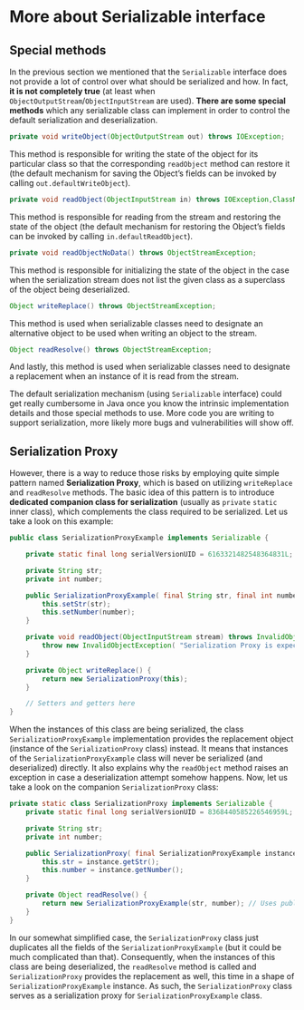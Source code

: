 # More about Serializable interface

## Special methods

In the previous section we mentioned that the `Serializable` interface does not provide a lot of control over what should be serialized and how. In fact, **it is not completely true** (at least when `ObjectOutputStream`/`ObjectInputStream` are used). **There are some special methods** which any serializable class can implement in order to control the default serialization and deserialization.

```java
private void writeObject(ObjectOutputStream out) throws IOException;
```

This method is responsible for writing the state of the object for its particular class so that the corresponding `readObject` method can restore it (the default mechanism for saving the Object’s fields can be invoked by calling `out.defaultWriteObject`).

```java
private void readObject(ObjectInputStream in) throws IOException,ClassNotFoundException;
```

This method is responsible for reading from the stream and restoring the state of the object (the default mechanism for restoring
the Object’s fields can be invoked by calling `in.defaultReadObject`).

```java
private void readObjectNoData() throws ObjectStreamException;
```

This method is responsible for initializing the state of the object in the case when the serialization stream does not list the given class as a superclass of the object being deserialized.

```java
Object writeReplace() throws ObjectStreamException;
```

This method is used when serializable classes need to designate an alternative object to be used when writing an object to the stream.

```java
Object readResolve() throws ObjectStreamException;
```

And lastly, this method is used when serializable classes need to designate a replacement when an instance of it is read from the
stream.

The default serialization mechanism (using `Serializable` interface) could get really cumbersome in Java once you know the
intrinsic implementation details and those special methods to use. More code you are writing to support serialization, more likely
more bugs and vulnerabilities will show off.

## Serialization Proxy

However, there is a way to reduce those risks by employing quite simple pattern named **Serialization Proxy**, which is based on utilizing `writeReplace` and `readResolve` methods. The basic idea of this pattern is to introduce **dedicated companion class for serialization** (usually as `private` `static` inner class), which complements the class required to be serialized. Let us take a look on this example:

```java
public class SerializationProxyExample implements Serializable {

    private static final long serialVersionUID = 6163321482548364831L;

    private String str;
    private int number;

    public SerializationProxyExample( final String str, final int number) {
        this.setStr(str);
        this.setNumber(number);
    }

    private void readObject(ObjectInputStream stream) throws InvalidObjectException {
        throw new InvalidObjectException( "Serialization Proxy is expected" );
    }

    private Object writeReplace() {
        return new SerializationProxy(this);
    }

    // Setters and getters here
}
```

When the instances of this class are being serialized, the class `SerializationProxyExample` implementation provides the replacement object (instance of the `SerializationProxy` class) instead. It means that instances of the `SerializationProxyExample` class will never be serialized (and deserialized) directly. It also explains why the `readObject` method raises an exception in case a deserialization attempt somehow happens. Now, let us take a look on the companion `SerializationProxy` class:

```java
private static class SerializationProxy implements Serializable {
    private static final long serialVersionUID = 8368440585226546959L;

    private String str;
    private int number;

    public SerializationProxy( final SerializationProxyExample instance ) {
        this.str = instance.getStr();
        this.number = instance.getNumber();
    }

    private Object readResolve() {
        return new SerializationProxyExample(str, number); // Uses public constructor
    }
}
```

In our somewhat simplified case, the `SerializationProxy` class just duplicates all the fields of the `SerializationProxyExample` (but it could be much complicated than that). Consequently, when the instances of this class are being deserialized, the `readResolve` method is called and `SerializationProxy` provides the replacement as well, this time in a shape of `SerializationProxyExample` instance. As such, the `SerializationProxy` class serves as a serialization proxy for `SerializationProxyExample` class.
